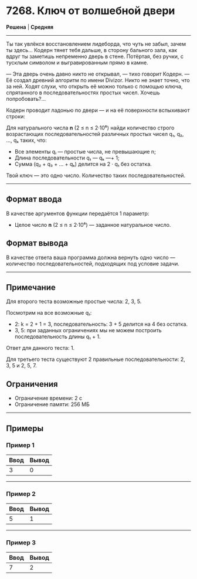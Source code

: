 # 7268. Ключ от волшебной двери

**Решена** | **Средняя**

---

Ты так увлёкся восстановлением лидеборда, что чуть не забыл, зачем ты здесь... Кодерн тянет тебя дальше, в сторону бального зала, как вдруг ты заметишь непременно дверь в стене. Потёртая, без ручки, с тусклым символом и выгравированным прямо в камне.

— Эта дверь очень давно никто не открывал, — тихо говорит Кодерн. — Её создал древний алгоритм по имени Divizor. Никто не знает точно, что за ней. Ходят слухи, что открыть её можно только с помощью ключа, спрятанного в последовательностях простых чисел. Хочешь попробовать?...

Кодерн проводит ладонью по двери — и на её поверхности вспыхивают строки:

Для натурального числа **n** (2 ≤ n ≤ 2·10⁶) найди количество строго возрастающих последовательностей различных простых чисел q₁, q₂, ..., qₖ таких, что:

- Все элементы qᵢ — простые числа, не превышающие n;
- Длина последовательности q₁ — qₖ —+ 1;
- Сумма (q₂ + q₃ + ... + qₖ) делится на 2 · q₁ без остатка.

Твой ключ — это одно число. Количество таких последовательностей.

---

## Формат ввода

В качестве аргументов функции передаётся 1 параметр:

- Целое число **n** (2 ≤ n ≤ 2·10⁶) — заданное натуральное число.

## Формат вывода

В качестве ответа ваша программа должна вернуть одно число — количество последовательностей, подходящих под условие задачи.

---

## Примечание

Для второго теста возможные простые числа: 2, 3, 5.

Посмотрим на все возможные q₁:

- 2: k = 2 + 1 = 3, последовательность: 3 + 5 делится на 4 без остатка.
- 3, 5: при заданных ограничениях мы не можем построить последовательность длины q₁ + 1.

Ответ для данного теста: 1.

Для третьего теста существуют 2 правильные последовательности: 2, 3, 5 и 2, 5, 7.

## Ограничения

- Ограничение времени: 2 с
- Ограничение памяти: 256 МБ

---

## Примеры

### Пример 1

| Ввод | Вывод |
|-------|--------|
| 3  | 0      |

---

### Пример 2

| Ввод | Вывод |
|-------|--------|
| 5  | 1      |

---

### Пример 3

| Ввод | Вывод |
|-------|--------|
| 7 | 2      |
